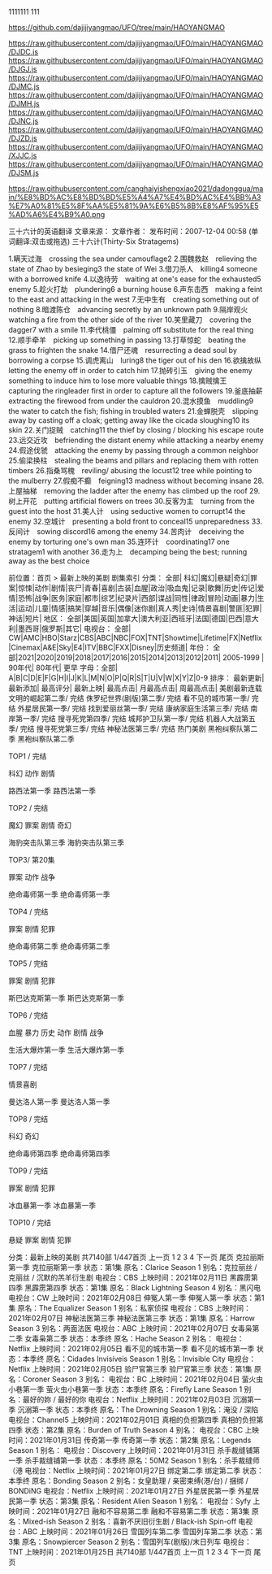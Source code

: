 


1111111
111


https://github.com/dajijiyangmao/UFO/tree/main/HAOYANGMAO

https://raw.githubusercontent.com/dajijiyangmao/UFO/main/HAOYANGMAO/DJDC.js
https://raw.githubusercontent.com/dajijiyangmao/UFO/main/HAOYANGMAO/DJGJ.js
https://raw.githubusercontent.com/dajijiyangmao/UFO/main/HAOYANGMAO/DJMC.js
https://raw.githubusercontent.com/dajijiyangmao/UFO/main/HAOYANGMAO/DJMH.js
https://raw.githubusercontent.com/dajijiyangmao/UFO/main/HAOYANGMAO/DJNC.js
https://raw.githubusercontent.com/dajijiyangmao/UFO/main/HAOYANGMAO/DJZD.js
https://raw.githubusercontent.com/dajijiyangmao/UFO/main/HAOYANGMAO/XJJC.js
https://raw.githubusercontent.com/dajijiyangmao/UFO/main/HAOYANGMAO/DJSM.js





https://raw.githubusercontent.com/canghaiyishengxiao2021/dadonggua/main/%E8%BD%AC%E8%BD%BD%E5%A4%A7%E4%BD%AC%E4%BB%A3%E7%A0%81%E5%8F%AA%E5%81%9A%E6%B5%8B%E8%AF%95%E5%AD%A6%E4%B9%A0.png

三十六计的英语翻译
文章来源： 文章作者： 发布时间：2007-12-04 00:58 
(单词翻译:双击或拖选)
三十六计(Thirty-Six Stratagems)

1.瞒天过海　crossing the sea under camouflage2
2.围魏救赵　relieving the state of Zhao by besieging3 the state of Wei
3.借刀杀人　killing4 someone with a borrowed knife
4.以逸待劳　waiting at one's ease for the exhausted5 enemy
5.趁火打劫　plundering6 a burning house
6.声东击西　making a feint to the east and attacking in the west
7.无中生有　creating something out of nothing
8.暗渡陈仓　advancing secretly by an unknown path
9.隔岸观火　watching a fire from the other side of the river
10.笑里藏刀　covering the dagger7 with a smile
11.李代桃僵　palming off substitute for the real thing
12.顺手牵羊　picking up something in passing
13.打草惊蛇　beating the grass to frighten the snake
14.借尸还魂　resurrecting a dead soul by borrowing a corpse
15.调虎离山　luring8 the tiger out of his den
16.欲擒故纵　letting the enemy off in order to catch him
17.抛砖引玉　giving the enemy something to induce him to lose more valuable things
18.擒贼擒王　capturing the ringleader first in order to capture all the followers
19.釜底抽薪　extracting the firewood from under the cauldron
20.混水摸鱼　muddling9 the water to catch the fish; fishing in troubled waters
21.金蝉脱壳　slipping away by casting off a cloak; getting away like the cicada sloughing10 its skin
22.关门捉贼　catching11 the thief by closing / blocking his escape route
23.远交近攻　befriending the distant enemy while attacking a nearby enemy
24.假途伐虢　attacking the enemy by passing through a common neighbor
25.偷梁换柱　stealing the beams and pillars and replacing them with rotten timbers
26.指桑骂槐　reviling/ abusing the locust12 tree while pointing to the mulberry
27.假痴不癫　feigning13 madness without becoming insane
28.上屋抽梯　removing the ladder after the enemy has climbed up the roof
29.树上开花　putting artificial flowers on trees
30.反客为主　turning from the guest into the host
31.美人计　using seductive women to corrupt14 the enemy
32.空城计　presenting a bold front to conceal15 unpreparedness
33.反间计　sowing discord16 among the enemy
34.苦肉计　deceiving the enemy by torturing one's own man
35.连环计　coordinating17 one stratagem1 with another
36.走为上　decamping being the best; running away as the best choice



前位置：首页 > 最新上映的美剧
剧集索引
分类：
全部| 科幻|魔幻|悬疑|奇幻|罪案|惊悚|动作|剧情|丧尸|青春|喜剧|古装|血腥|政治|吸血鬼|记录|歌舞|历史|传记|爱情|恐怖|战争|医务|家庭|都市|综艺|纪录片|西部|谍战|同性|律政|冒险|动画|暴力|生活|运动|儿童|情感|搞笑|穿越|音乐|偶像|迷你剧|真人秀|史诗|情景喜剧|警匪|犯罪|神话|短片|
地区：
全部|美国|英国|加拿大|澳大利亚|西班牙|法国|德国|巴西|意大利|墨西哥|俄罗斯|其它|
电视台：
全部| CW|AMC|HBO|Starz|CBS|ABC|NBC|FOX|TNT|Showtime|Lifetime|FX|Netflix|Cinemax|A&E|Sky|E4|ITV|BBC|FXX|Disney|历史频道|
年份：
全部|2021|2020|2019|2018|2017|2016|2015|2014|2013|2012|2011| 2005-1999 | 90年代| 80年代| 更早
字母：全部| A|B|C|D|E|F|G|H|I|J|K|L|M|N|O|P|Q|R|S|T|U|V|W|X|Y|Z|0-9
排序：
最新更新| 最新添加| 最高评分| 最新上映| 最高点击| 月最高点击| 周最高点击|
美剧最新连载
文明的崛起第二季/ 完结
侏罗纪世界(剧版)第二季/ 完结
看不见的城市第一季/ 完结
外星居民第一季/ 完结
找到爱丽丝第一季/ 完结
康纳家庭生活第三季/ 完结
南岸第一季/ 完结
搜寻死党第四季/ 完结
城邦护卫队第一季/ 完结
机器人大战第五季/ 完结
搜寻死党第三季/ 完结
神秘法医第三季/ 完结
热门美剧
黑袍纠察队第二季
黑袍纠察队第二季

TOP1 / 完结

科幻 动作 剧情

路西法第一季
路西法第一季

TOP2 / 完结

魔幻 罪案 剧情 奇幻

海豹突击队第三季
海豹突击队第三季

TOP3/ 第20集

罪案 动作 战争

绝命毒师第一季
绝命毒师第一季

TOP4 / 完结

罪案 剧情 犯罪

绝命毒师第二季
绝命毒师第二季

TOP5 / 完结

罪案 剧情 犯罪

斯巴达克斯第一季
斯巴达克斯第一季

TOP6 / 完结

血腥 暴力 历史 动作 剧情 战争

生活大爆炸第一季
生活大爆炸第一季

TOP7 / 完结

情景喜剧

曼达洛人第一季
曼达洛人第一季

TOP8 / 完结

科幻 奇幻

绝命毒师第四季
绝命毒师第四季

TOP9 / 完结

罪案 剧情 犯罪

冰血暴第一季
冰血暴第一季

TOP10 / 完结

悬疑 罪案 剧情 犯罪

分类：最新上映的美剧
共7140部 1/447首页 上一页 1 2 3 4 下一页 尾页
克拉丽斯第一季
克拉丽斯第一季
状态：第1集
原名：Clarice Season 1
别名：克拉丽丝 / 克丽丝 / 沉默的羔羊衍生剧
电视台：CBS
上映时间：2021年02月11日
黑霹雳第四季
黑霹雳第四季
状态：第1集
原名：Black Lightning Season 4
别名：黑闪电
电视台：CW
上映时间：2021年02月08日
伸冤人第一季
伸冤人第一季
状态：第1集
原名：The Equalizer Season 1
别名：私家侦探
电视台：CBS
上映时间：2021年02月07日
神秘法医第三季
神秘法医第三季
状态：第1集
原名：Harrow Season 3
别名：两面法医
电视台：ABC
上映时间：2021年02月07日
女毒枭第二季
女毒枭第二季
状态：本季终
原名：Hache Season 2
别名：
电视台：Netflix
上映时间：2021年02月05日
看不见的城市第一季
看不见的城市第一季
状态：本季终
原名：Cidades Invisíveis Season 1
别名：Invisible City
电视台：Netflix
上映时间：2021年02月05日
验尸官第三季
验尸官第三季
状态：第1集
原名：Coroner Season 3
别名：
电视台：BC
上映时间：2021年02月04日
萤火虫小巷第一季
萤火虫小巷第一季
状态：本季终
原名：Firefly Lane Season 1
别名：最好的妳 / 最好的你
电视台：Netflix
上映时间：2021年02月03日
沉溺第一季
沉溺第一季
状态：本季终
原名：The Drowning Season 1
别名：淹没 / 深陷
电视台：Channel5
上映时间：2021年02月01日
真相的负担第四季
真相的负担第四季
状态：第2集
原名：Burden of Truth Season 4
别名：
电视台：CBC
上映时间：2021年01月31日
传奇第一季
传奇第一季
状态：第2集
原名：Legends Season 1
别名：
电视台：Discovery
上映时间：2021年01月31日
杀手裁缝铺第一季
杀手裁缝铺第一季
状态：本季终
原名：50M2 Season 1
别名：杀手裁缝师（港
电视台：Netflix
上映时间：2021年01月27日
绑定第二季
绑定第二季
状态：本季终
原名：Bonding Season 2
别名：女皇助理 / 亲密束缚(港/台) / 捆绑 / BONDiNG
电视台：Netflix
上映时间：2021年01月27日
外星居民第一季
外星居民第一季
状态：第3集
原名：Resident Alien Season 1
别名：
电视台：Syfy
上映时间：2021年01月27日
融和不容易第二季
融和不容易第二季
状态：第3集
原名：Mixed-ish Season 2
别名：喜新不厌旧衍生剧 / Black-ish Spin-off
电视台：ABC
上映时间：2021年01月26日
雪国列车第二季
雪国列车第二季
状态：第3集
原名：Snowpiercer Season 2
别名：雪国列车(剧版)/末日列车
电视台：TNT
上映时间：2021年01月25日
共7140部 1/447首页 上一页 1 2 3 4 下一页 尾页

